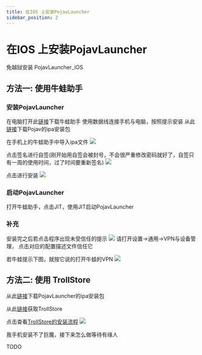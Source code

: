 ```yaml
---
title: 在IOS 上安装PojavLauncher
sidebar_position: 2
---
```


# 在IOS 上安装PojavLauncher

免越狱安装 PojavLauncher_iOS

## 方法一: 使用牛蛙助手

### 安装PojavLauncher

在电脑打开此[链接](https://ios222.com/)下载牛蛙助手
使用数据线连接手机与电脑，按照提示安装
从此[链接](https://github.com/PojavLauncherTeam/PojavLauncher_iOS/releases )下载Pojav的ipa安装包

在手机上的牛蛙助手中导入ipa文件
![](_images/1.PNG)

点击签名进行自签(刚开始用自签会被封号，不会很严重修改密码就好了，自签只有一周的使用时间，过了时间要重新签名)
![](_images/2.PNG)

点击进行安装
![](_images/3.PNG)

### 启动PojavLauncher
打开牛蛙助手，点击JIT，使用JIT启动PojavLauncher
### 补充
安装完之后若点击程序出现未受信任的提示
![](_images/trollstone_i.png)
请打开设置→通用→VPN与设备管理，
点击对应的配置描述文件信任它

若牛蛙提示下图，就按它说的打开牛蛙的VPN
![](_images/4.PNG)
## 方法二: 使用 TrollStore

从此[链接](https://github.com/PojavLauncherTeam/PojavLauncher_iOS/releases )下载PojavLauncher的ipa安装包

从此[链接](https://github.com/opa334/TrollStore/releases)获取TrollStore

点击查看[TrollStore的安装流程](https://ios.cfw.guide/installing-trollstore/)
![](_images/trollstone_v.png)

我手机安装不了巨魔，接下来怎么做等待有缘人

TODO
